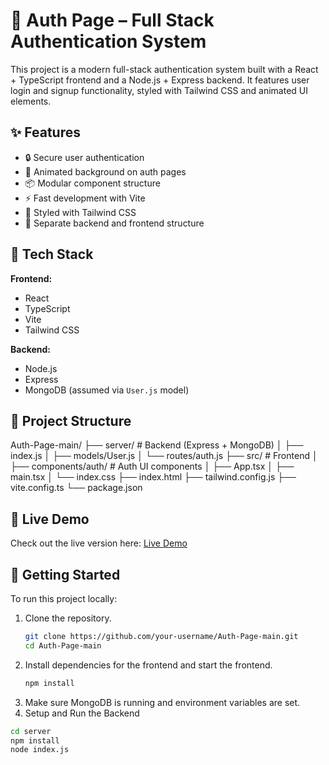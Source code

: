 # 🔐 Auth Page – Full Stack Authentication System

This project is a modern full-stack authentication system built with a React + TypeScript frontend and a Node.js + Express backend. It features user login and signup functionality, styled with Tailwind CSS and animated UI elements.

## ✨ Features

- 🔒 Secure user authentication
- 🌈 Animated background on auth pages
- 📦 Modular component structure
- ⚡ Fast development with Vite
- 🎨 Styled with Tailwind CSS
- 📁 Separate backend and frontend structure

## 🧱 Tech Stack

**Frontend:**
- React
- TypeScript
- Vite
- Tailwind CSS

**Backend:**
- Node.js
- Express
- MongoDB (assumed via `User.js` model)

## 📁 Project Structure

Auth-Page-main/
├── server/ # Backend (Express + MongoDB)
│ ├── index.js
│ ├── models/User.js
│ └── routes/auth.js
├── src/ # Frontend
│ ├── components/auth/ # Auth UI components
│ ├── App.tsx
│ ├── main.tsx
│ └── index.css
├── index.html
├── tailwind.config.js
├── vite.config.ts
└── package.json

## 🚀 Live Demo

Check out the live version here: [Live Demo](https://auth-page-git-main-vanditha-pradeeps-projects.vercel.app/)

## 🚀 Getting Started

To run this project locally:

1. Clone the repository.
    ```bash
   git clone https://github.com/your-username/Auth-Page-main.git
   cd Auth-Page-main
3. Install dependencies for the frontend and start the frontend.
   ```bash
   npm install
5. Make sure MongoDB is running and environment variables are set.
6.  Setup and Run the Backend
   ```bash
   cd server
   npm install
   node index.js



